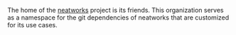 The home of the [neatworks](https://github.com/neatsys/neatworks) project is its friends. This organization serves as a namespace for the git dependencies of neatworks that are customized for its use cases.
